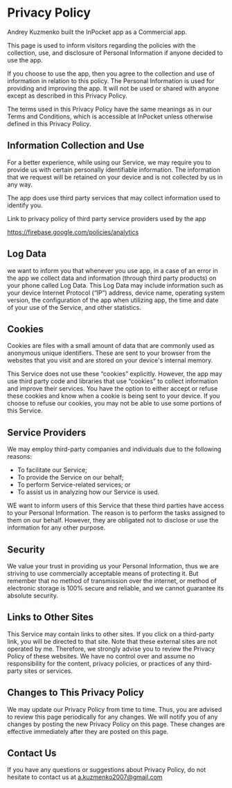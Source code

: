 # Privacy Policy

Andrey Kuzmenko built the InPocket app as a Commercial app.

This page is used to inform visitors regarding the policies with the collection, use, and disclosure of Personal Information if anyone decided to use the app.

If you choose to use the app, then you agree to the collection and use of information in relation to this policy. The Personal Information is used for providing and improving the app. It will not be used or shared with anyone except as described in this Privacy Policy.

The terms used in this Privacy Policy have the same meanings as in our Terms and Conditions, which is accessible at InPocket unless otherwise defined in this Privacy Policy.
                    
## Information Collection and Use 

For a better experience, while using our Service, we may require you to provide us with certain personally identifiable information. The information that we request will be retained on your device and is not collected by us in any way.

The app does use third party services that may collect information used to identify you.

Link to privacy policy of third party service providers used by the app

https://firebase.google.com/policies/analytics
    
## Log Data
    
we want to inform you that whenever you use app, in a case of an error in the app we collect data and information (through third party products) on your phone called Log Data. This Log Data may include information such as your device Internet Protocol (“IP”) address, device name, operating system version, the configuration of the app when utilizing app, the time and date of your use of the Service, and other statistics.

## Cookies

Cookies are files with a small amount of data that are commonly used as anonymous unique identifiers. These are sent to your browser from the websites that you visit and are stored on your device's internal memory.

This Service does not use these “cookies” explicitly. However, the app may use third party code and libraries that use “cookies” to collect information and improve their services. You have the option to either accept or refuse these cookies and know when a cookie is being sent to your device. If you choose to refuse our cookies, you may not be
able to use some portions of this Service.
                    
## Service Providers

We may employ third-party companies and individuals due to the following reasons:
                  
- To facilitate our Service;
- To provide the Service on our behalf;
- To perform Service-related services; or
- To assist us in analyzing how our Service is used.

WE want to inform users of this Service that these third parties have access to your Personal Information. The reason is to perform the tasks assigned to them on our behalf. However, they are obligated not to disclose or use the information for any other purpose.

## Security

We value your trust in providing us your Personal Information, thus we are striving to use commercially acceptable means of protecting it. But remember that no method of transmission over the internet, or method of electronic storage is 100% secure and reliable, and we cannot guarantee its absolute security.

## Links to Other Sites
                    
This Service may contain links to other sites. If you click on a third-party link, you will be directed to that site.
Note that these external sites are not operated by me. Therefore, we strongly advise you to review the Privacy Policy of these websites. We have no control over and assume no responsibility for the content, privacy policies, or practices of any third-party sites or services.

## Changes to This Privacy Policy

We may update our Privacy Policy from time to time. Thus, you are advised to review this page periodically for any changes. We will notify you of any changes by posting the new Privacy Policy on this page. These changes are effective immediately after
they are posted on this page.

## Contact Us

If you have any questions or suggestions about Privacy Policy, do not hesitate to contact us at a.kuzmenko2007@gmail.com      
